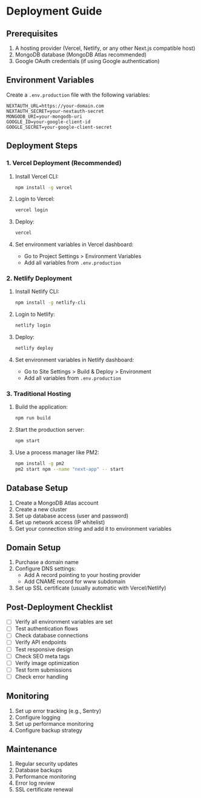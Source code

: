# Deployment Guide

## Prerequisites
1. A hosting provider (Vercel, Netlify, or any other Next.js compatible host)
2. MongoDB database (MongoDB Atlas recommended)
3. Google OAuth credentials (if using Google authentication)

## Environment Variables
Create a `.env.production` file with the following variables:
```
NEXTAUTH_URL=https://your-domain.com
NEXTAUTH_SECRET=your-nextauth-secret
MONGODB_URI=your-mongodb-uri
GOOGLE_ID=your-google-client-id
GOOGLE_SECRET=your-google-client-secret
```

## Deployment Steps

### 1. Vercel Deployment (Recommended)
1. Install Vercel CLI:
   ```bash
   npm install -g vercel
   ```

2. Login to Vercel:
   ```bash
   vercel login
   ```

3. Deploy:
   ```bash
   vercel
   ```

4. Set environment variables in Vercel dashboard:
   - Go to Project Settings > Environment Variables
   - Add all variables from `.env.production`

### 2. Netlify Deployment
1. Install Netlify CLI:
   ```bash
   npm install -g netlify-cli
   ```

2. Login to Netlify:
   ```bash
   netlify login
   ```

3. Deploy:
   ```bash
   netlify deploy
   ```

4. Set environment variables in Netlify dashboard:
   - Go to Site Settings > Build & Deploy > Environment
   - Add all variables from `.env.production`

### 3. Traditional Hosting
1. Build the application:
   ```bash
   npm run build
   ```

2. Start the production server:
   ```bash
   npm start
   ```

3. Use a process manager like PM2:
   ```bash
   npm install -g pm2
   pm2 start npm --name "next-app" -- start
   ```

## Database Setup
1. Create a MongoDB Atlas account
2. Create a new cluster
3. Set up database access (user and password)
4. Set up network access (IP whitelist)
5. Get your connection string and add it to environment variables

## Domain Setup
1. Purchase a domain name
2. Configure DNS settings:
   - Add A record pointing to your hosting provider
   - Add CNAME record for www subdomain
3. Set up SSL certificate (usually automatic with Vercel/Netlify)

## Post-Deployment Checklist
- [ ] Verify all environment variables are set
- [ ] Test authentication flows
- [ ] Check database connections
- [ ] Verify API endpoints
- [ ] Test responsive design
- [ ] Check SEO meta tags
- [ ] Verify image optimization
- [ ] Test form submissions
- [ ] Check error handling

## Monitoring
1. Set up error tracking (e.g., Sentry)
2. Configure logging
3. Set up performance monitoring
4. Configure backup strategy

## Maintenance
1. Regular security updates
2. Database backups
3. Performance monitoring
4. Error log review
5. SSL certificate renewal 